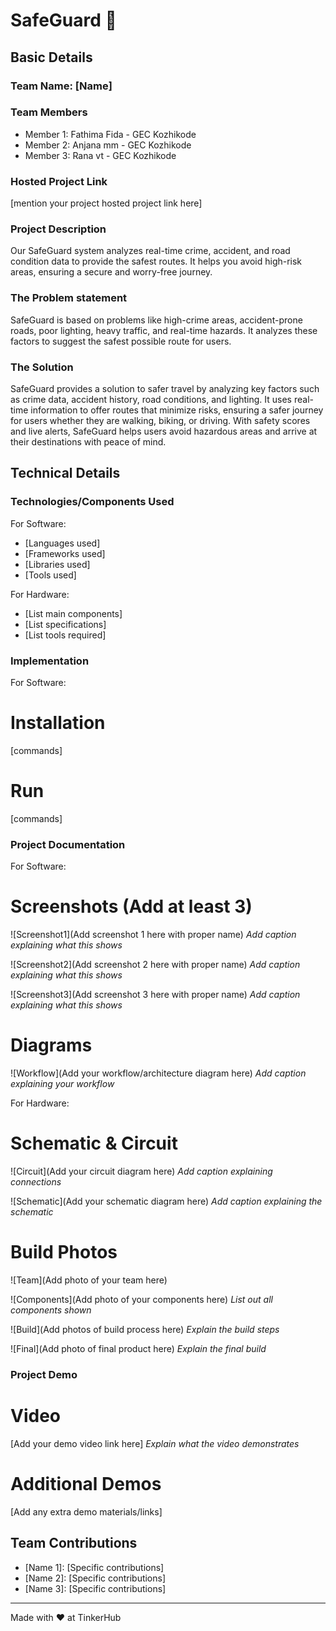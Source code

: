 # SafeGuard 🎯


## Basic Details
### Team Name: [Name]


### Team Members
- Member 1: Fathima Fida - GEC Kozhikode
- Member 2: Anjana mm - GEC Kozhikode
- Member 3: Rana vt - GEC Kozhikode

### Hosted Project Link
[mention your project hosted project link here]

### Project Description
Our SafeGuard system analyzes real-time crime, accident, and road condition data to provide the safest routes. It helps you avoid high-risk areas, ensuring a secure and worry-free journey.

### The Problem statement
SafeGuard is based on problems like high-crime areas, accident-prone roads, poor lighting, heavy traffic, and real-time hazards. It analyzes these factors to suggest the safest possible route for users.

### The Solution
SafeGuard provides a solution to safer travel by analyzing key factors such as crime data, accident history, road conditions, and lighting. It uses real-time information to offer routes that minimize risks, ensuring a safer journey for users whether they are walking, biking, or driving. With safety scores and live alerts, SafeGuard helps users avoid hazardous areas and arrive at their destinations with peace of mind.
## Technical Details
### Technologies/Components Used
For Software:
- [Languages used]
- [Frameworks used]
- [Libraries used]
- [Tools used]

For Hardware:
- [List main components]
- [List specifications]
- [List tools required]

### Implementation
For Software:
# Installation
[commands]

# Run
[commands]

### Project Documentation
For Software:

# Screenshots (Add at least 3)
![Screenshot1](Add screenshot 1 here with proper name)
*Add caption explaining what this shows*

![Screenshot2](Add screenshot 2 here with proper name)
*Add caption explaining what this shows*

![Screenshot3](Add screenshot 3 here with proper name)
*Add caption explaining what this shows*

# Diagrams
![Workflow](Add your workflow/architecture diagram here)
*Add caption explaining your workflow*

For Hardware:

# Schematic & Circuit
![Circuit](Add your circuit diagram here)
*Add caption explaining connections*

![Schematic](Add your schematic diagram here)
*Add caption explaining the schematic*

# Build Photos
![Team](Add photo of your team here)


![Components](Add photo of your components here)
*List out all components shown*

![Build](Add photos of build process here)
*Explain the build steps*

![Final](Add photo of final product here)
*Explain the final build*

### Project Demo
# Video
[Add your demo video link here]
*Explain what the video demonstrates*

# Additional Demos
[Add any extra demo materials/links]

## Team Contributions
- [Name 1]: [Specific contributions]
- [Name 2]: [Specific contributions]
- [Name 3]: [Specific contributions]

---
Made with ❤️ at TinkerHub
